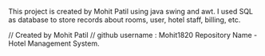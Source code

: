 This project is created by Mohit Patil using java swing and awt. 
I used SQL as database to store records about rooms, user, hotel staff, billing, etc. 
































































































// Created by Mohit Patil // github username : Mohit1820 Repository Name - Hotel Management System.
